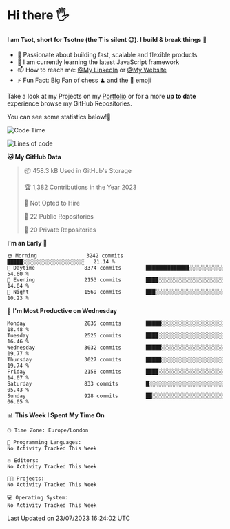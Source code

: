 # Hi there :raised_hand_with_fingers_splayed:
#### I am Tsot, short for Tsotne (the T is silent :wink:). I build & break things :space_invader:
- :telescope: Passionate about building fast, scalable and flexible products
- :seedling: I am currently learning the latest JavaScript framework 
- :mailbox: How to reach me: [@My LinkedIn](https://www.linkedin.com/in/tsotne-gvadzabia/) or [@My Website](https://tsotne.co.uk/contact)
- :zap: Fun Fact: Big Fan of chess ♟ and the 👾 emoji

Take a look at my Projects on my [Portfolio](https://tsotne.co.uk/) or for a more **up to date** experience browse my GitHub Repositories.

You can see some statistics below!:space_invader:
<!--START_SECTION:waka-->
![Code Time](http://img.shields.io/badge/Code%20Time-761%20hrs%202%20mins-blue)

![Lines of code](https://img.shields.io/badge/From%20Hello%20World%20I%27ve%20Written-7.1%20million%20lines%20of%20code-blue)

**🐱 My GitHub Data** 

> 📦 458.3 kB Used in GitHub's Storage 
 > 
> 🏆 1,382 Contributions in the Year 2023
 > 
> 🚫 Not Opted to Hire
 > 
> 📜 22 Public Repositories 
 > 
> 🔑 20 Private Repositories 
 > 
**I'm an Early 🐤** 

```text
🌞 Morning                3242 commits        █████░░░░░░░░░░░░░░░░░░░░   21.14 % 
🌆 Daytime                8374 commits        ██████████████░░░░░░░░░░░   54.60 % 
🌃 Evening                2153 commits        ████░░░░░░░░░░░░░░░░░░░░░   14.04 % 
🌙 Night                  1569 commits        ███░░░░░░░░░░░░░░░░░░░░░░   10.23 % 
```
📅 **I'm Most Productive on Wednesday** 

```text
Monday                   2835 commits        █████░░░░░░░░░░░░░░░░░░░░   18.48 % 
Tuesday                  2525 commits        ████░░░░░░░░░░░░░░░░░░░░░   16.46 % 
Wednesday                3032 commits        █████░░░░░░░░░░░░░░░░░░░░   19.77 % 
Thursday                 3027 commits        █████░░░░░░░░░░░░░░░░░░░░   19.74 % 
Friday                   2158 commits        ████░░░░░░░░░░░░░░░░░░░░░   14.07 % 
Saturday                 833 commits         █░░░░░░░░░░░░░░░░░░░░░░░░   05.43 % 
Sunday                   928 commits         ██░░░░░░░░░░░░░░░░░░░░░░░   06.05 % 
```


📊 **This Week I Spent My Time On** 

```text
🕑︎ Time Zone: Europe/London

💬 Programming Languages: 
No Activity Tracked This Week

🔥 Editors: 
No Activity Tracked This Week

🐱‍💻 Projects: 
No Activity Tracked This Week

💻 Operating System: 
No Activity Tracked This Week
```


 Last Updated on 23/07/2023 16:24:02 UTC
<!--END_SECTION:waka-->
